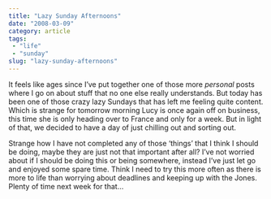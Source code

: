 ```yaml
---
title: "Lazy Sunday Afternoons"
date: "2008-03-09"
category: article
tags:
 - "life"
 - "sunday"
slug: "lazy-sunday-afternoons"
---
```


It feels like ages since I’ve put together one of those more _personal_ posts where I go on about stuff that no one else really understands. But today has been one of those crazy lazy Sundays that has left me feeling quite content. Which is strange for tomorrow morning Lucy is once again off on business, this time she is only heading over to France and only for a week. But in light of that, we decided to have a day of just chilling out and sorting out. 

Strange how I have not completed any of those ‘things’ that I think I should be doing, maybe they are just not that important after all? I’ve not worried about if I should be doing this or being somewhere, instead I’ve just let go and enjoyed some spare time. Think I need to try this more often as there is more to life than worrying about deadlines and keeping up with the Jones. Plenty of time next week for that…
